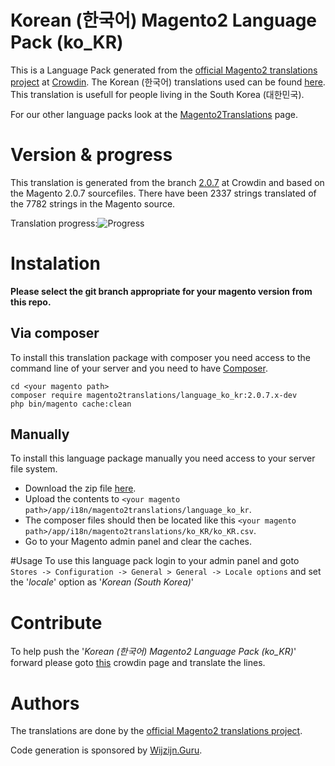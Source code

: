 # Korean (한국어) Magento2 Language Pack (ko_KR)
This is a Language Pack generated from the [official Magento2 translations project](https://crowdin.com/project/magento-2) at [Crowdin](https://crowdin.com).
The Korean (한국어) translations used can be found [here](https://crowdin.com/project/magento-2/ko).
This translation is usefull for people living in the South Korea (대한민국).

For our other language packs look at the [Magento2Translations](http://magento2translations.github.io/) page.

# Version & progress
This translation is generated from the branch [2.0.7](https://crowdin.com/project/magento-2/ko#/2.0.7) at Crowdin and based on the Magento 2.0.7 sourcefiles.
There have been  2337 strings translated of the 7782 strings in the Magento source.

Translation progress:![Progress](http://progressed.io/bar/30)

# Instalation
**Please select the git branch appropriate for your magento version from this repo.**
## Via composer
To install this translation package with composer you need access to the command line of your server and you need to have [Composer](https://getcomposer.org).
```
cd <your magento path>
composer require magento2translations/language_ko_kr:2.0.7.x-dev
php bin/magento cache:clean
```
## Manually
To install this language package manually you need access to your server file system.
* Download the zip file [here](https://github.com/Magento2Translations/language_ko_kr/archive/2.0.7.zip).
* Upload the contents to `<your magento path>/app/i18n/magento2translations/language_ko_kr`.
* The composer files should then be located like this `<your magento path>/app/i18n/magento2translations/ko_KR/ko_KR.csv`.
* Go to your Magento admin panel and clear the caches.

#Usage
To use this language pack login to your admin panel and goto `Stores -> Configuration -> General > General -> Locale options` and set the '*locale*' option as '*Korean (South Korea)*'

# Contribute
To help push the '*Korean (한국어) Magento2 Language Pack (ko_KR)*' forward please goto [this](https://crowdin.com/project/magento-2/ko) crowdin page and translate the lines.

# Authors
The translations are done by the [official Magento2 translations project](https://crowdin.com/project/magento-2).

Code generation is sponsored by [Wijzijn.Guru](http://www.wijzijn.guru/).